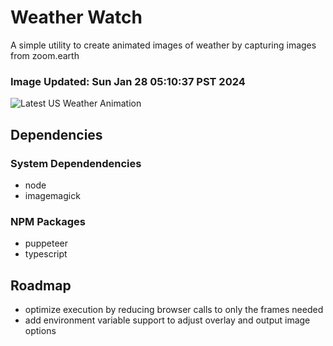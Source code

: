 # Weather Watch

A simple utility to create animated images of weather by capturing images from zoom.earth

### Image Updated: Sun Jan 28 05:10:37 PST 2024

![Latest US Weather Animation](animations/2024-01-28.webp)

## Dependencies
### System Dependendencies
* node
* imagemagick
### NPM Packages
* puppeteer
* typescript

## Roadmap
* optimize execution by reducing browser calls to only the frames needed
* add environment variable support to adjust overlay and output image options
